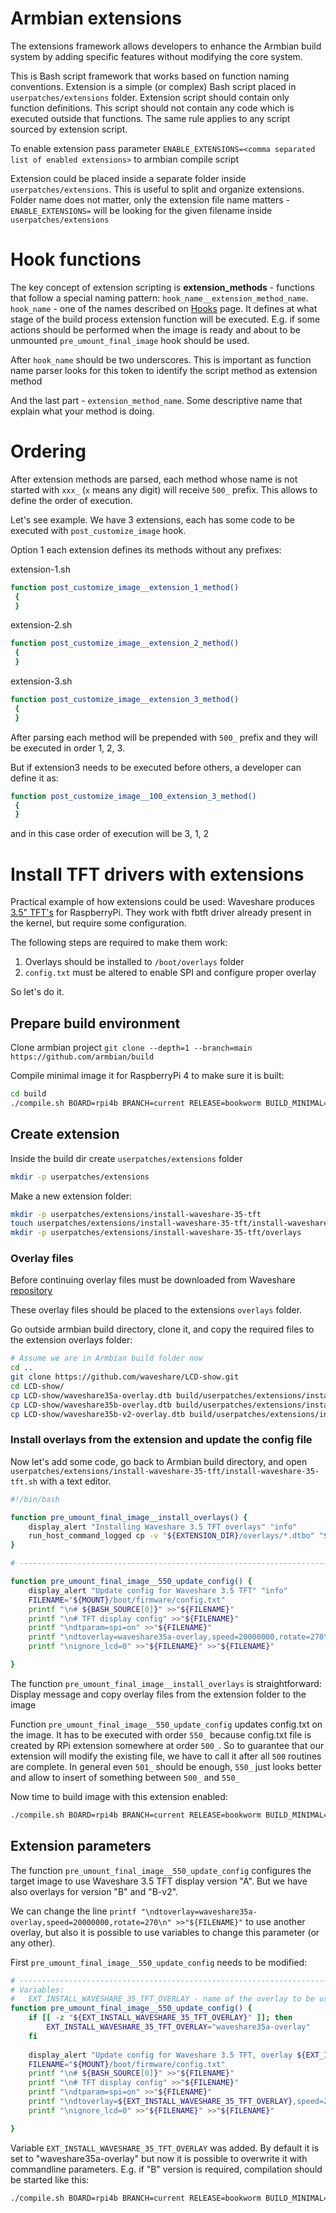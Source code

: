 # Armbian extensions

The extensions framework allows developers to enhance the Armbian build system by adding specific features without modifying the core system.

This is Bash script framework that works based on function naming conventions. Extension is a simple (or complex) Bash script placed in `userpatches/extensions` folder. Extension script should contain only function definitions. This script should not contain any code which is executed outside that functions. The same rule applies to any script sourced by extension script.

To enable extension pass parameter `ENABLE_EXTENSIONS=<comma separated list of enabled extensions>` to armbian compile script

Extension could be placed inside a separate folder inside `userpatches/extensions`. This is useful to split and organize extensions. Folder name does not matter, only the extension file name matters - `ENABLE_EXTENSIONS=` will be looking for the given filename inside `userpatches/extensions`  

# Hook functions

The key concept of extension scripting is **extension_methods** - functions that follow a special naming pattern: `hook_name__extension_method_name`.
`hook_name` - one of the names described on [Hooks](https://docs.armbian.com/Developer-Guide_Extensions-Hooks/) page. It defines at what stage of the build process extension function will be executed. E.g. if some actions should be performed when the image is ready and about to be unmounted `pre_umount_final_image` hook should be used.

After `hook_name` should be two underscores. This is important as function name parser looks for this token to identify the script method as extension method

And the last part - `extension_method_name`. Some descriptive name that explain what your method is doing.

# Ordering

After extension methods are parsed, each method whose name is not started with `xxx_` (`x` means any digit) will receive `500_` prefix. This allows to define the order of execution. 

Let's see example. We have 3 extensions, each has some code to be executed with `post_customize_image` hook.

Option 1 each extension defines its methods without any prefixes:

extension-1.sh
``` Bash
function post_customize_image__extension_1_method()
 {
 }
```

extension-2.sh

``` Bash
function post_customize_image__extension_2_method()
 {
 }
```
extension-3.sh
``` Bash
function post_customize_image__extension_3_method()
 {
 }
```

After parsing each method will be prepended with `500_` prefix and they will be executed in order 1, 2, 3.

But if extension3 needs to be executed before others, a developer can define it as:
``` Bash
function post_customize_image__100_extension_3_method()
 {
 }
```
and in this case order of execution will be 3, 1, 2

# Install TFT drivers with extensions

Practical example of how extensions could be used: Waveshare produces [3.5" TFT's](https://www.waveshare.com/wiki/3.5inch_RPi_LCD_(A)) for RaspberryPi. They work with fbtft driver already present in the kernel, but require some configuration. 

The following steps are required to make them work:

1. Overlays should be installed to `/boot/overlays` folder
2. `config.txt` must be altered to enable SPI and configure proper overlay

So let's do it.

## Prepare build environment

Clone armbian project `git clone --depth=1 --branch=main https://github.com/armbian/build`

Compile minimal image it for RaspberryPi 4 to make sure it is built:
``` Bash
cd build
./compile.sh BOARD=rpi4b BRANCH=current RELEASE=bookworm BUILD_MINIMAL=yes BUILD_DESKTOP=no KERNEL_CONFIGURE=prebuilt 
```

## Create extension

Inside the build dir create `userpatches/extensions` folder
``` Bash
mkdir -p userpatches/extensions
```
Make a new extension folder:
``` Bash
mkdir -p userpatches/extensions/install-waveshare-35-tft
touch userpatches/extensions/install-waveshare-35-tft/install-waveshare-35-tft.sh
mkdir -p userpatches/extensions/install-waveshare-35-tft/overlays
```

### Overlay files

Before continuing overlay files must be downloaded from Waveshare [repository](https://github.com/waveshare/LCD-show)

These overlay files should be placed to the extensions `overlays` folder.

Go outside armbian build directory, clone it, and copy the required files to the extension overlays folder:
``` Bash
# Assume we are in Armbian build folder now
cd ..
git clone https://github.com/waveshare/LCD-show.git
cd LCD-show/
cp LCD-show/waveshare35a-overlay.dtb build/userpatches/extensions/install-waveshare-35-tft/overlays/waveshare35a-overlay.dtbo
cp LCD-show/waveshare35b-overlay.dtb build/userpatches/extensions/install-waveshare-35-tft/overlays/waveshare35b-overlay.dtbo
cp LCD-show/waveshare35b-v2-overlay.dtb build/userpatches/extensions/install-waveshare-35-tft/overlays/waveshare35b-v2-overlay.dtbo

```

### Install overlays from the extension and update the config file

Now let's add some code, go back to Armbian build directory, and open `userpatches/extensions/install-waveshare-35-tft/install-waveshare-35-tft.sh` with a text editor.

``` Bash
#!/bin/bash

function pre_umount_final_image__install_overlays() {
    display_alert "Installing Waveshare 3.5 TFT overlays" "info"
    run_host_command_logged cp -v "${EXTENSION_DIR}/overlays/*.dtbo" "${MOUNT}/boot/firmware/overlays"
}

# ---------------------------------------------------------------------------------------------------

function pre_umount_final_image__550_update_config() {
    display_alert "Update config for Waveshare 3.5 TFT" "info"
    FILENAME="${MOUNT}/boot/firmware/config.txt"
    printf "\n# ${BASH_SOURCE[0]}" >>"${FILENAME}"
    printf "\n# TFT display config" >>"${FILENAME}"
    printf "\ndtparam=spi=on" >>"${FILENAME}"
    printf "\ndtoverlay=waveshare35a-overlay,speed=20000000,rotate=270\n" >>"${FILENAME}"
    printf "\nignore_lcd=0" >>"${FILENAME}" >>"${FILENAME}"

}
```
The function `pre_umount_final_image__install_overlays` is straightforward:  Display message and copy overlay files from the extension folder to the image

Function `pre_umount_final_image__550_update_config` updates config.txt on the image. It has to be executed with order `550_` because config.txt file is created by RPi extension somewhere at order `500_`. So to guarantee that our extension will modify the existing file, we have to call it after all `500` routines are complete. In general even `501_` should be enough, `550_` just looks better and allow to insert of something between `500_` and `550_` 

Now time to build image with this extension enabled:
``` Bash
./compile.sh BOARD=rpi4b BRANCH=current RELEASE=bookworm BUILD_MINIMAL=yes BUILD_DESKTOP=no KERNEL_CONFIGURE=prebuilt ENABLE_EXTENSIONS=install-waveshare-35-tft
```

## Extension parameters

The function `pre_umount_final_image__550_update_config` configures the target image to use Waveshare 3.5 TFT display version "A". But we have also overlays for version "B" and "B-v2".

We can change the line `printf "\ndtoverlay=waveshare35a-overlay,speed=20000000,rotate=270\n" >>"${FILENAME}"` to use another overlay, but also it is possible to use variables to change this parameter (or any other).

First `pre_umount_final_image__550_update_config` needs to be modified:

``` Bash
# ---------------------------------------------------------------------------------------------------
# Variables:
#   EXT_INSTALL_WAVESHARE_35_TFT_OVERLAY - name of the overlay to be used in config.txt
function pre_umount_final_image__550_update_config() {
    if [[ -z "${EXT_INSTALL_WAVESHARE_35_TFT_OVERLAY}" ]]; then
        EXT_INSTALL_WAVESHARE_35_TFT_OVERLAY="waveshare35a-overlay"
    fi
    
    display_alert "Update config for Waveshare 3.5 TFT, overlay ${EXT_INSTALL_WAVESHARE_35_TFT_OVERLAY}" "info"
    FILENAME="${MOUNT}/boot/firmware/config.txt"
    printf "\n# ${BASH_SOURCE[0]}" >>"${FILENAME}"
    printf "\n# TFT display config" >>"${FILENAME}"
    printf "\ndtparam=spi=on" >>"${FILENAME}"
    printf "\ndtoverlay=${EXT_INSTALL_WAVESHARE_35_TFT_OVERLAY},speed=20000000,rotate=270\n" >>"${FILENAME}"
    printf "\nignore_lcd=0" >>"${FILENAME}" >>"${FILENAME}"

}
```
Variable `EXT_INSTALL_WAVESHARE_35_TFT_OVERLAY` was added. By default it is set to "waveshare35a-overlay" but now it is possible to overwrite it with commandline parameters. E.g. if "B" version is required, compilation should be started like this:

``` Bash
./compile.sh BOARD=rpi4b BRANCH=current RELEASE=bookworm BUILD_MINIMAL=yes BUILD_DESKTOP=no KERNEL_CONFIGURE=prebuilt ENABLE_EXTENSIONS=install-waveshare-35-tft EXT_INSTALL_WAVESHARE_35_TFT_OVERLAY="waveshare35b-v2-overlay"
```
